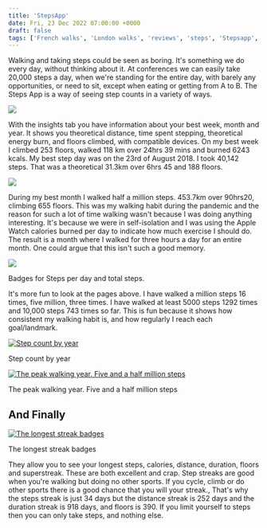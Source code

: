 ```yaml
---
title: 'StepsApp'
date: Fri, 23 Dec 2022 07:00:00 +0000
draft: false
tags: ['French walks', 'London walks', 'reviews', 'steps', 'Stepsapp', 'Swiss walks', 'walking']
---
```


Walking and taking steps could be seen as boring. It's something we do every day, without thinking about it. At conferences we can easily take 20,000 steps a day, when we're standing for the entire day, with barely any opportunities, or need to sit, except when eating or getting from A to B. The Steps App is a way of seeing step counts in a variety of ways.

![](https://www.main-vision.com/richard/blog/wp-content/uploads/2022/12/img_4386-576x1024.png)

With the insights tab you have information about your best week, month and year. It shows you theoretical distance, time spent stepping, theoretical energy burn, and floors climbed, with compatible devices. On my best week I climbed 253 floors, walked 118 km over 24hrs 39 mins and burned 6243 kcals. My best step day was on the 23rd of August 2018. I took 40,142 steps. That was a theoretical 31.3km over 6hrs 45 and 188 floors.

[![](https://www.main-vision.com/richard/blog/wp-content/uploads/2022/12/img_4385-576x1024.png)](https://www.main-vision.com/richard/blog/wp-content/uploads/2022/12/img_4385.png)

During my best month I walked half a million steps. 453.7km over 90hrs20, climbing 655 floors. This was my walking habit during the pandemic and the reason for such a lot of time walking wasn't because I was doing anything interesting. It's because we were in self-isolation and I was using the Apple Watch calories burned per day to indicate how much exercise I should do. The result is a month where I walked for three hours a day for an entire month. One could argue that this isn't such a good memory.

[![](https://www.main-vision.com/richard/blog/wp-content/uploads/2022/12/img_4387-576x1024.png)](https://www.main-vision.com/richard/blog/wp-content/uploads/2022/12/img_4387.png)

Badges for Steps per day and total steps.

It's more fun to look at the pages above. I have walked a million steps 16 times, five million, three times. I have walked at least 5000 steps 1292 times and 10,000 steps 743 times so far. This is fun because it shows how consistent my walking habit is, and how regularly I reach each goal/landmark.

[![Step count by year](https://www.main-vision.com/richard/blog/wp-content/uploads/2022/12/img_4382-576x1024.png)](https://www.main-vision.com/richard/blog/wp-content/uploads/2022/12/img_4382.png)

Step count by year

[![The peak walking year. Five and a half million steps](https://www.main-vision.com/richard/blog/wp-content/uploads/2022/12/img_4384-576x1024.png)](https://www.main-vision.com/richard/blog/wp-content/uploads/2022/12/img_4384.png)

The peak walking year. Five and a half million steps

And Finally
-----------

[![The longest streak badges](https://www.main-vision.com/richard/blog/wp-content/uploads/2022/12/img_4391.jpg)](https://www.main-vision.com/richard/blog/wp-content/uploads/2022/12/img_4391.jpg)

The longest streak badges

They allow you to see your longest steps, calories, distance, duration, floors and superstreak. These are both excellent and crap. Step streaks are good when you're walking but doing no other sports. If you cycle, climb or do other sports there is a good chance that you will your streak., That's why the steps streak is just 34 days but the distance streak is 252 days and the duration streak is 918 days, and floors is 390. If you limit yourself to steps then you can only take steps, and nothing else.